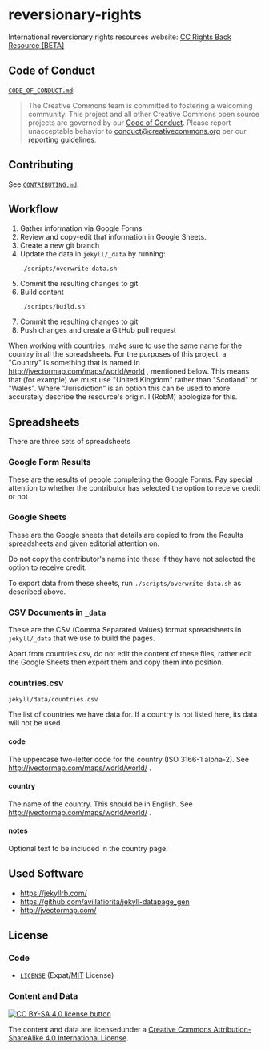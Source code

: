 # reversionary-rights

International reversionary rights resources website: [CC Rights Back Resource
[BETA]](https://rights-back-beta.creativecommons.org/)


## Code of Conduct

[`CODE_OF_CONDUCT.md`](CODE_OF_CONDUCT.md):
> The Creative Commons team is committed to fostering a welcoming community.
> This project and all other Creative Commons open source projects are governed
> by our [Code of Conduct][code_of_conduct]. Please report unacceptable
> behavior to [conduct@creativecommons.org](mailto:conduct@creativecommons.org)
> per our [reporting guidelines][reporting_guide].

[code_of_conduct]:https://creativecommons.github.io/community/code-of-conduct/
[reporting_guide]:https://creativecommons.github.io/community/code-of-conduct/enforcement/


## Contributing

See [`CONTRIBUTING.md`](CONTRIBUTING.md).


## Workflow

1. Gather information via Google Forms.
2. Review and copy-edit that information in Google Sheets.
3. Create a new git branch
4. Update the data in `jekyll/_data` by running:
    ```
    ./scripts/overwrite-data.sh
    ```
5. Commit the resulting changes to git
6. Build content
    ```
    ./scripts/build.sh
    ```
7. Commit the resulting changes to git
8. Push changes and create a GitHub pull request

When working with countries, make sure to use the same name for the country in
all the spreadsheets. For the purposes of this project, a "Country" is
something that is named in http://jvectormap.com/maps/world/world , mentioned
below. This means that (for example) we must use "United Kingdom" rather than
"Scotland" or "Wales". Where "Jurisdiction" is an option this can be used to
more accurately describe the resource's origin. I (RobM) apologize for this.


## Spreadsheets

There are three sets of spreadsheets


### Google Form Results

These are the results of people completing the Google Forms. Pay special
attention to whether the contributor has selected the option to receive credit
or not


### Google Sheets

These are the Google sheets that details are copied to from the Results
spreadsheets and given editorial attention on.

Do not copy the contributor's name into these if they have not selected the
option to receive credit.

To export data from these sheets, run `./scripts/overwrite-data.sh` as
described above.


### CSV Documents in `_data`

These are the CSV (Comma Separated Values) format spreadsheets in
`jekyll/_data` that we use to build the pages.

Apart from countries.csv, do not edit the content of these files, rather edit
the Google Sheets then export them and copy them into position.


### countries.csv

`jekyll/data/countries.csv`

The list of countries we have data for. If a country is not listed here, its
data will not be used.


#### code

The uppercase two-letter code for the country (ISO 3166-1 alpha-2). See
http://jvectormap.com/maps/world/world/ .


#### country

The name of the country. This should be in English. See
http://jvectormap.com/maps/world/world/ .


#### notes

Optional text to be included in the country page.


## Used Software

- https://jekyllrb.com/
- https://github.com/avillafiorita/jekyll-datapage_gen
- http://jvectormap.com/


## License


### Code

- [`LICENSE`](LICENSE) (Expat/[MIT][mit] License)

[mit]: http://www.opensource.org/licenses/MIT "The MIT License | Open Source Initiative"


### Content and Data

[![CC BY-SA 4.0 license button][cc-by-sa-png]][cc-by-sa]

The content and data are licensedunder a [Creative Commons
Attribution-ShareAlike 4.0 International License][cc-by-sa].

[cc-by-sa-png]: https://licensebuttons.net/l/by-sa/4.0/88x31.png#floatleft "CC BY-SA 4.0 license button"
[cc-by-sa]: https://creativecommons.org/licenses/by-sa/4.0/ "Creative Commons Attribution-ShareAlike 4.0 International License"
